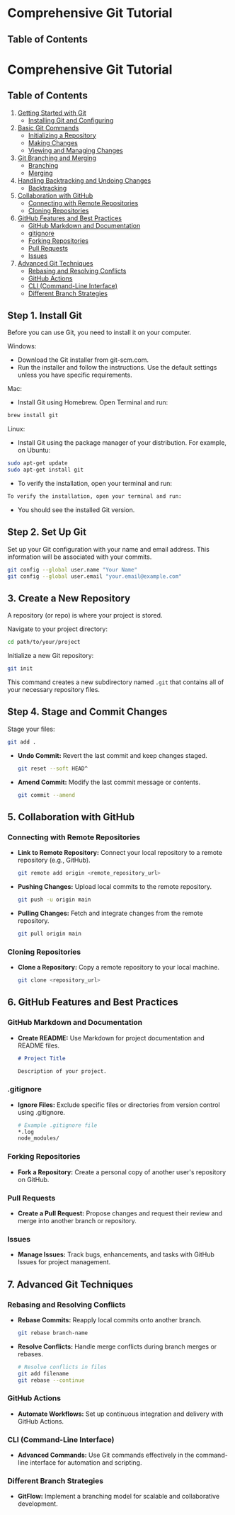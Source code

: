 # Comprehensive Git Tutorial

## Table of Contents
# Comprehensive Git Tutorial

## Table of Contents
1. [Getting Started with Git](#1-getting-started-with-git)
   - [Installing Git and Configuring](#installing-git-and-configuring)
2. [Basic Git Commands](#2-basic-git-commands)
   - [Initializing a Repository](#initializing-a-repository)
   - [Making Changes](#making-changes)
   - [Viewing and Managing Changes](#viewing-and-managing-changes)
3. [Git Branching and Merging](#3-git-branching-and-merging)
   - [Branching](#branching)
   - [Merging](#merging)
4. [Handling Backtracking and Undoing Changes](#4-handling-backtracking-and-undoing-changes)
   - [Backtracking](#backtracking)
5. [Collaboration with GitHub](#5-collaboration-with-github)
   - [Connecting with Remote Repositories](#connecting-with-remote-repositories)
   - [Cloning Repositories](#cloning-repositories)
6. [GitHub Features and Best Practices](#6-github-features-and-best-practices)
   - [GitHub Markdown and Documentation](#github-markdown-and-documentation)
   - [gitignore](#gitignore)
   - [Forking Repositories](#forking-repositories)
   - [Pull Requests](#pull-requests)
   - [Issues](#issues)
7. [Advanced Git Techniques](#7-advanced-git-techniques)
   - [Rebasing and Resolving Conflicts](#rebasing-and-resolving-conflicts)
   - [GitHub Actions](#github-actions)
   - [CLI (Command-Line Interface)](#cli-command-line-interface)
   - [Different Branch Strategies](#different-branch-strategies)


## Step 1. Install Git

Before you can use Git, you need to install it on your computer.

Windows:
- Download the Git installer from git-scm.com.
- Run the installer and follow the instructions. Use the default settings unless you have specific requirements.

Mac: 
- Install Git using Homebrew. Open Terminal and run:
```sh
brew install git
```

Linux:
- Install Git using the package manager of your distribution. For example, on Ubuntu:
```sh
sudo apt-get update
sudo apt-get install git
```
- To verify the installation, open your terminal and run:
```sh
To verify the installation, open your terminal and run:
```
- You should see the installed Git version.
  
## Step 2. Set Up Git

Set up your Git configuration with your name and email address. This information will be associated with your commits.
  ```sh
  git config --global user.name "Your Name"
  git config --global user.email "your.email@example.com"
  ```

## 3. Create a New Repository

A repository (or repo) is where your project is stored.

Navigate to your project directory:
   ```sh
   cd path/to/your/project
   ```
Initialize a new Git repository:
   ```sh
   git init
   ```
This command creates a new subdirectory named `.git` that contains all of your necessary repository files.

## Step 4. Stage and Commit Changes

Stage your files:

  ```bash
  git add .
  ```
- **Undo Commit:** Revert the last commit and keep changes staged.
  ```bash
  git reset --soft HEAD^
  ```
- **Amend Commit:** Modify the last commit message or contents.
  ```bash
  git commit --amend
  ```
## 5. Collaboration with GitHub
### Connecting with Remote Repositories
- **Link to Remote Repository:** Connect your local repository to a remote repository (e.g., GitHub).
  ```bash
  git remote add origin <remote_repository_url>
  ```
- **Pushing Changes:** Upload local commits to the remote repository.
  ```bash
  git push -u origin main
  ```
- **Pulling Changes:** Fetch and integrate changes from the remote repository.
  ```bash
  git pull origin main
  ```
### Cloning Repositories
- **Clone a Repository:** Copy a remote repository to your local machine.
  ```bash
  git clone <repository_url>
  ```
## 6. GitHub Features and Best Practices
### GitHub Markdown and Documentation
- **Create README:** Use Markdown for project documentation and README files.
  ```markdown
  # Project Title

  Description of your project.
  ```
### .gitignore
- **Ignore Files:** Exclude specific files or directories from version control using .gitignore.
  ```bash
  # Example .gitignore file
  *.log
  node_modules/
  ```
### Forking Repositories
- **Fork a Repository:** Create a personal copy of another user's repository on GitHub.

### Pull Requests
- **Create a Pull Request:** Propose changes and request their review and merge into another branch or repository.

### Issues
- **Manage Issues:** Track bugs, enhancements, and tasks with GitHub Issues for project management.

## 7. Advanced Git Techniques
### Rebasing and Resolving Conflicts
- **Rebase Commits:** Reapply local commits onto another branch.
  ```bash
  git rebase branch-name
  ```
- **Resolve Conflicts:** Handle merge conflicts during branch merges or rebases.
  ```bash
  # Resolve conflicts in files
  git add filename
  git rebase --continue
  ```

### GitHub Actions
- **Automate Workflows:** Set up continuous integration and delivery with GitHub Actions.

### CLI (Command-Line Interface)
- **Advanced Commands:** Use Git commands effectively in the command-line interface for automation and scripting.

### Different Branch Strategies
- **GitFlow:** Implement a branching model for scalable and collaborative development.
